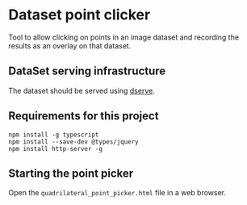 # Dataset point clicker

Tool to allow clicking on points in an image dataset and recording the results as an overlay on that dataset.

## DataSet serving infrastructure

The dataset should be served using [dserve](https://github.com/JIC-CSB/dserve).


## Requirements for this project

```
npm install -g typescript
npm install --save-dev @types/jquery
npm install http-server -g
```

## Starting the point picker

Open the ``quadrilateral_point_picker.html`` file in a web browser.
